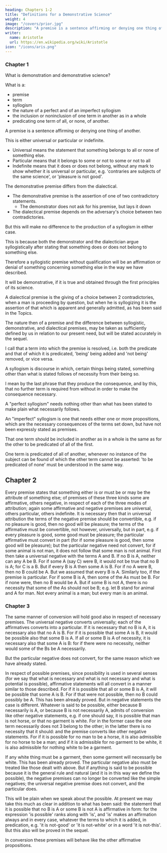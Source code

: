 ```yaml
---
heading: Chapters 1-2
title: "Definitions for a Demonstrative Science"
weight: 4
image: "/covers/prior.jpg"
description: "A premise is a sentence affirming or denying one thing of another."
writer:
  name: Aristotle 
  url: https://en.wikipedia.org/wiki/Aristotle
icon: "/icons/aris.png"
---
```



<!-- Based on the translation by A.J. Jenkinson, with minor emendations by Daniel Kolak. -->


### Chapter 1

What is demonstration and demonstrative science?

What is a:
- premise
- term
- syllogism
- the nature of a perfect and of an imperfect syllogism
- the inclusion or noninclusion of one term in another as in a whole
- predicating one term of all, or none, of another.

A premise is a sentence affirming or denying one thing of another.

This is either universal or particular or indefinite.

- Universal means the statement that something belongs to all or none of something else.
- Particular means that it belongs to some or not to some or not to all
- Indefinite means that it does or does not belong, without any mark to show whether it is universal or particular, e.g. 'contraries are subjects of the same science', or 'pleasure is not good'.

The demonstrative premise differs from the dialectical.
- The demonstrative premise is the assertion of one of two contradictory statements.
  - The demonstrator does not ask for his premise, but lays it down
- The dialectical premise depends on the adversary's choice between two contradictories.

But this will make no difference to the production of a syllogism in either case.

This is because both the demonstrator and the dialectician argue syllogistically after stating that something does or does not belong to something else.

Therefore a syllogistic premise without qualification will be an affirmation or denial of something concerning something else in the way we have described.

It will be demonstrative, if it is true and obtained through the first principles of its science.

A dialectical premise is the giving of a choice between 2 contradictories, when a man is proceeding by question, but when he is syllogizing it is the assertion of that which is apparent and generally admitted, as has been said in the Topics.

The nature then of a premise and the difference between syllogistic, demonstrative, and dialectical premises, may be taken as sufficiently defined by us in relation to our present need, but will be stated accurately in the sequel.

I call that a term into which the premise is resolved, i.e. both the predicate and that of which it is predicated, 'being' being added and 'not being' removed, or vice versa.

A syllogism is discourse in which, certain things being stated, something other than what is
stated follows of necessity from their being so. 

I mean by the last phrase that they produce the consequence, and by this, that no further term is required from without in order to make the consequence necessary. 

A "perfect syllogism" needs nothing other than what has been stated to make plain what necessarily follows.

An "imperfect" syllogism is one that needs either one or more propositions, which are the necessary consequences of the terms set down, but have not been expressly stated as premises.

That one term should be included in another as in a whole is the same as for the other to be
predicated of all of the first.

One term is predicated of all of another, whenever no instance of the subject can be found of which the other term cannot be asserted: 'to be predicated of none' must be understood in the same way.



## Chapter 2


Every premise states that something either is or must be or may be the attribute of something
else; of premises of these three kinds some are affirmative, others negative, in respect of each of
the three modes of attribution; again some affirmative and negative premises are universal,
others particular, others indefinite. It is necessary then that in universal attribution the terms of
the negative premise should be convertible, e.g. if no pleasure is good, then no good will be
pleasure; the terms of the affirmative must be convertible, not however, universally, but in part,
e.g. if every pleasure is good, some good must be pleasure; the particular affirmative must
convert in part (for if some pleasure is good, then some good will be pleasure); but the particular
negative need not convert, for if some animal is not man, it does not follow that some man is not
animal.
First then take a universal negative with the terms A and B. If no B is A, neither can any A be B.
For if some A (say C) were B, it would not be true that no B is A; for C is a B. But if every B is
A then some A is B. For if no A were B, then no B could be A. But we assumed that every B is
A. Similarly too, if the premise is particular. For if some B is A, then some of the As must be B.
For if none were, then no B would be A. But if some B is not A, there is no necessity that some
of the As should not be B; e.g. let B stand for animal and A for man. Not every animal is a man;
but every man is an animal.

### Chapter 3

The same manner of conversion will hold good also in respect of necessary premises. The universal negative converts universally; each of the affirmatives converts into a particular. If it is necessary that no B is A, it is necessary also that no A is B. For if it is possible that some A is B, it would be possible also that some B is A. If all or some B is A of necessity, it is necessary also that some A is B: for if there were no necessity, neither would some of the Bs be A necessarily. 

But the particular negative does not convert, for the same reason which we have already stated.

In respect of possible premises, since possibility is used in several senses (for we say that what is necessary and what is not necessary and what is potential is possible), affirmative statements will all convert in a manner similar to those described. For if it is possible that all or some B is A, it will be possible that some A is B. For if that were not possible, then no B could possibly be A.
This has been already proved. But in negative statements the case is different. Whatever is said
to be possible, either because B necessarily is A, or because B is not necessarily A, admits of
conversion like other negative statements, e.g. if one should say, it is possible that man is not
horse, or that no garment is white. For in the former case the one term necessarily does not 
3
belong to the other; in the latter there is no necessity that it should: and the premise converts like other negative statements. For if it is possible for no man to be a horse, it is also admissible for no horse to be a man; and if it is admissible for no garment to be white, it is also admissible for nothing white to be a garment. 

If any white thing must be a garment, then some garment will
necessarily be white. This has been already proved. The particular negative also must be treated
like those dealt with above. But if anything is said to be possible because it is the general rule and natural (and it is in this way we define the possible), the negative premises can no longer be converted like the simple negatives; the universal negative premise does not convert, and the particular does.

This will be plain when we speak about the possible. At present we may take this
much as clear in addition to what has been said: the statement that it is possible that no B is A or some B is not A is affirmative in form: for the expression 'is possible' ranks along with 'is', and 'is' makes an affirmation always and in every case, whatever the terms to which it is added, in predication, e.g. 'it is not-good' or 'it is not-white' or in a word 'it is not-this'. But this also will be proved in the sequel.

In conversion these premises will behave like the other affirmative
propositions.


